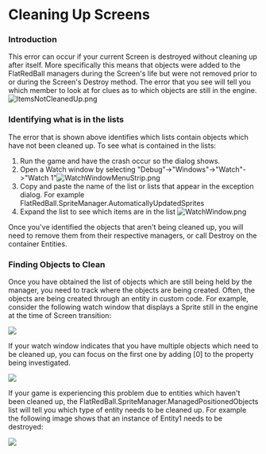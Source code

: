 # Cleaning Up Screens

### Introduction

This error can occur if your current Screen is destroyed without cleaning up after itself. More specifically this means that objects were added to the FlatRedBall managers during the Screen's life but were not removed prior to or during the Screen's Destroy method. The error that you see will tell you which member to look at for clues as to which objects are still in the engine. ![ItemsNotCleanedUp.png](../../.gitbook/assets/migrated\_media-ItemsNotCleanedUp.png)

### Identifying what is in the lists

The error that is shown above identifies which lists contain objects which have not been cleaned up. To see what is contained in the lists:

1. Run the game and have the crash occur so the dialog shows.
2. Open a Watch window by selecting "Debug"->"Windows"->"Watch"->"Watch 1"![WatchWindowMenuStrip.png](../../.gitbook/assets/migrated\_media-WatchWindowMenuStrip.png)
3. Copy and paste the name of the list or lists that appear in the exception dialog. For example FlatRedBall.SpriteManager.AutomaticallyUpdatedSprites
4. Expand the list to see which items are in the list ![WatchWindow.png](../../.gitbook/assets/migrated\_media-WatchWindow.png)

Once you've identified the objects that aren't being cleaned up, you will need to remove them from their respective managers, or call Destroy on the container Entities.

### Finding Objects to Clean

Once you have obtained the list of objects which are still being held by the manager, you need to track where the objects are being created. Often, the objects are being created through an entity in custom code. For example, consider the following watch window that displays a Sprite still in the engine at the time of Screen transition:

![](../../.gitbook/assets/2017-03-img\_58b6e2d1f1344.png)

If your watch window indicates that you have multiple objects which need to be cleaned up, you can focus on the first one by adding \[0] to the property being investigated.

![](../../.gitbook/assets/2017-03-img\_58b6e3477ada4.png)

If your game is experiencing this problem due to entities which haven't been cleaned up, the FlatRedBall.SpriteManager.ManagedPositionedObjects list will tell you which type of entity needs to be cleaned up. For example the following image shows that an instance of Entity1 needs to be destroyed:

![](../../.gitbook/assets/2017-03-img\_58b6e3ddac230.png)
